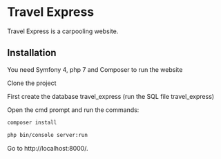 # Travel Express

Travel Express is a carpooling website.

## Installation

You need Symfony 4, php 7 and Composer to run the website

Clone the project

First create the database travel_express (run the SQL file travel_express)

Open the cmd prompt and run the commands:

```bash
composer install

php bin/console server:run
```

Go to http://localhost:8000/.